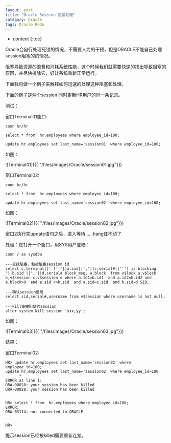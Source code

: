 ```yaml
---
layout: post
title: "Oracle Session 阻塞处理"
category: Oracle
tags: Oracle Redo
---
```


* content
{:toc}


Oracle会自行处理死锁的情况，不需要人为的干预，但是ORACLE不能自己处理session阻塞的的情况。

阻塞导致资源的浪费和消耗系统性能，这个时候我们就需要快速的找出导致阻塞的原因，并尽快排除它，好让系统重新正常运行。

下面我将做一个例子来解释如何迅速的处理这种阻塞和处理。






下面的例子是两个session 同时更新HR用户的同一条记录。

测试：

窗口Terminal01窗口:

	
	conn hr/hr
	
	select * from  hr.employees where employee_id=100;

	update hr.employees set last_name='session01' where employee_id=100;

如图：

![Terminal01]({{ "/files/Images/Oracle/session01.jpg"}})

窗口Terminal02:

	conn hr/hr

	select * from  hr.employees where employee_id=100;

	update hr.employees set last_name='session02' where employee_id=100;

如图：

![Terminal02]({{ "/files/Images/Oracle/session02.jpg"}})


窗口2执行完update语句之后，进入等待……hang住不动了

处理：在打开一个窗口，用SYS用户登陆：

	conn / as sysdba	

	---查找阻塞，和被阻塞session id
	select c.terminal||' ('''||a.sid||','||c.serial#||''') is blocking '||b.sid ||','||d.serial# block_msg, a.block  from v$lock a,v$lock b,v$session c,v$session d where a.id1=b.id1  and a.id2=b.id2 and a.block>0  and a.sid <>b.sid  and a.sid=c.sid  and b.sid=d.SID;

	---确认session信息
	select sid,serial#,username from v$session where username is not null;

	---kill掉被阻塞的session
	alter system kill session 'xxx,yy';


如图：

![Terminal03]({{ "/files/Images/Oracle/session03.jpg"}})


结果：

窗口Terminal02:

	HR> update hr.employees set last_name='session02' where employee_id=100;
	update hr.employees set last_name='session02' where employee_id=100
		  *
	ERROR at line 1:
	ORA-00028: your session has been killed
	ORA-00028: your session has been killed


	HR> select * from  hr.employees where employee_id=100;
	ERROR:
	ORA-03114: not connected to ORACLE


	HR> 

提示session已经被killed需要重新连接。

	

